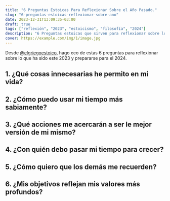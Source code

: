```yaml
---
title: "6 Preguntas Estoicas Para Reflexionar Sobre el Año Pasado."
slug: "6-preguntas-estoicas-reflexionar-sobre-ano"
date: 2023-12-31T13:09:35-03:00
draft: true
tags: ["reflexión", "2023", "estoicismo", "filosofía", "2024"]
description: "6 Preguntas estoicas que sirven para reflexionar sobre lo que fue tu año y enfrentar el año que comienza."
cover: https://example.com/img/1/image.jpg
---
```


Desde [@elgriegoestoico](https://elgriegoestoico.substack.com/), hago eco de estas 6 preguntas para reflexionar sobre lo que ha sido este 2023 y prepararse para el 2024.

## 1. ¿Qué cosas innecesarias he permito en mi vida?
## 2. ¿Cómo puedo usar mi tiempo más sabiamente?
## 3. ¿Qué acciones me acercarán a ser le mejor versión de mi mismo?
## 4. ¿Con quién debo pasar mi tiempo para crecer?
## 5. ¿Cómo quiero que los demás me recuerden?
## 6. ¿Mis objetivos reflejan mis valores más profundos?